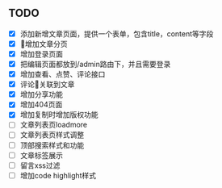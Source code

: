 ## TODO

- [x] ​添加新增文章页面，提供一个表单，包含title，content等字段
- [x] 增加文章分页
- [x] 增加登录页面
- [x] 把编辑页面都放到/admin路由下，并且需要登录
- [x] 增加查看、点赞、评论接口
- [x] 评论关联到文章
- [x] 增加分享功能
- [x] 增加404页面
- [x] 增加复制时增加版权功能
- [ ] 文章列表页loadmore
- [ ] 文章列表页样式调整
- [ ] 顶部搜索样式和功能
- [ ] 文章标签展示
- [ ] 留言xss过滤
- [ ] 增加code highlight样式
